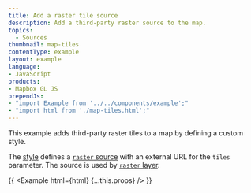 ```yaml
---
title: Add a raster tile source
description: Add a third-party raster source to the map.
topics:
  - Sources
thumbnail: map-tiles
contentType: example
layout: example
language:
- JavaScript
products:
- Mapbox GL JS
prependJs:
- "import Example from '../../components/example';"
- "import html from './map-tiles.html';"
---
```


This example adds third-party raster tiles to a map by defining a custom style.

The [style](https://docs.mapbox.com/help/glossary/style/) defines a [`raster` source](/mapbox-gl-js/style-spec/sources/#raster) with an external URL for the `tiles` parameter. The source is used by [`raster` layer](/mapbox-gl-js/style-spec/layers/#raster).

{{ <Example html={html} {...this.props} /> }}
